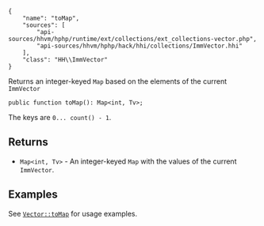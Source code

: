 ``` yamlmeta
{
    "name": "toMap",
    "sources": [
        "api-sources/hhvm/hphp/runtime/ext/collections/ext_collections-vector.php",
        "api-sources/hhvm/hphp/hack/hhi/collections/ImmVector.hhi"
    ],
    "class": "HH\\ImmVector"
}
```




Returns an integer-keyed ` Map ` based on the elements of the current
`` ImmVector ``




``` Hack
public function toMap(): Map<int, Tv>;
```




The keys are ` 0... count() - 1 `.




## Returns




+ ` Map<int, Tv> ` - An integer-keyed `` Map `` with the values of the current
  ``` ImmVector ```.




## Examples




See [` Vector::toMap `](</hack/reference/class/Vector/toMap/#examples>) for usage examples.
<!-- HHAPIDOC -->
